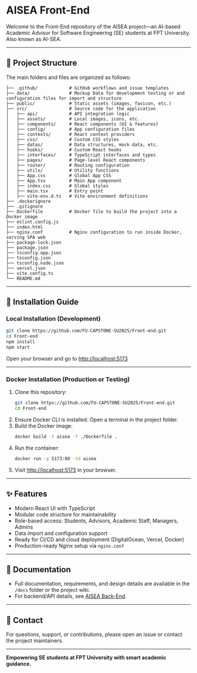 # AISEA Front-End

Welcome to the Front-End repository of the AISEA project—an AI-based Academic Advisor for Software Engineering (SE) students at FPT University. Also known as AI-SEA.

---

## 📁 Project Structure

The main folders and files are organized as follows:

```
├── .github/            # GitHub workflows and issue templates
├── data/               # Mockup Data for development testing or and configuration files for import and structure
├── public/             # Static assets (images, favicon, etc.)
├── src/                # Source code for the application
│   ├── api/            # API integration logic
│   ├── assets/         # Local images, icons, etc.
│   ├── components/     # React components (UI & features)
│   ├── config/         # App configuration files
│   ├── contexts/       # React context providers
│   ├── css/            # Custom CSS styles
│   ├── datas/          # Data structures, mock data, etc.
│   ├── hooks/          # Custom React hooks
│   ├── interfaces/     # TypeScript interfaces and types
│   ├── pages/          # Page-level React components
│   ├── router/         # Routing configuration
│   ├── utils/          # Utility functions
│   ├── App.css         # Global App CSS
│   ├── App.tsx         # Main App component
│   ├── index.css       # Global styles
│   ├── main.tsx        # Entry point
│   ├── vite-env.d.ts   # Vite environment definitions
├── .dockerignore
├── .gitignore
├── Dockerfile          # Docker file to build the project into a Docker image
├── eslint.config.js
├── index.html
├── nginx.conf          # Nginx configuration to run inside Docker, serving SPA web
├── package-lock.json
├── package.json
├── tsconfig.app.json
├── tsconfig.json
├── tsconfig.node.json
├── vercel.json
├── vite.config.ts
└── README.md
```

---

## 🚀 Installation Guide

### Local Installation (Development)

```bash
git clone https://github.com/FU-CAPSTONE-SU2025/Front-end.git
cd Front-end
npm install
npm start
```
Open your browser and go to [http://localhost:5173](http://localhost:5173)

---

### Docker Installation (Production or Testing)

1. Clone this repository:
    ```bash
    git clone https://github.com/FU-CAPSTONE-SU2025/Front-end.git
    cd Front-end
    ```
2. Ensure Docker CLI is installed. Open a terminal in the project folder.
3. Build the Docker image:
    ```bash
    docker build -t aisea -f ./Dockerfile .
    ```
4. Run the container:
    ```bash
    docker run -p 5173:80 -td aisea
    ```
5. Visit [http://localhost:5173](http://localhost:5173) in your browser.

---

## ✨ Features

- Modern React UI with TypeScript
- Modular code structure for maintainability
- Role-based access: Students, Advisors, Academic Staff, Managers, Admins
- Data import and configuration support
- Ready for CI/CD and cloud deployment (DigitalOcean, Vercel, Docker)
- Production-ready Nginx setup via `nginx.conf`

---

## 📝 Documentation

- Full documentation, requirements, and design details are available in the `/docs` folder or the project wiki.
- For backend/API details, see [AISEA Back-End](https://github.com/FU-CAPSTONE-SU2025/Back-end).

---

## 📧 Contact

For questions, support, or contributions, please open an issue or contact the project maintainers.

---

**Empowering SE students at FPT University with smart academic guidance.**
